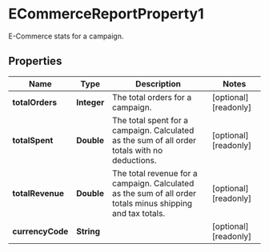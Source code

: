 

# ECommerceReportProperty1

E-Commerce stats for a campaign.

## Properties

| Name | Type | Description | Notes |
|------------ | ------------- | ------------- | -------------|
|**totalOrders** | **Integer** | The total orders for a campaign. |  [optional] [readonly] |
|**totalSpent** | **Double** | The total spent for a campaign. Calculated as the sum of all order totals with no deductions. |  [optional] [readonly] |
|**totalRevenue** | **Double** | The total revenue for a campaign. Calculated as the sum of all order totals minus shipping and tax totals. |  [optional] [readonly] |
|**currencyCode** | **String** |  |  [optional] [readonly] |



